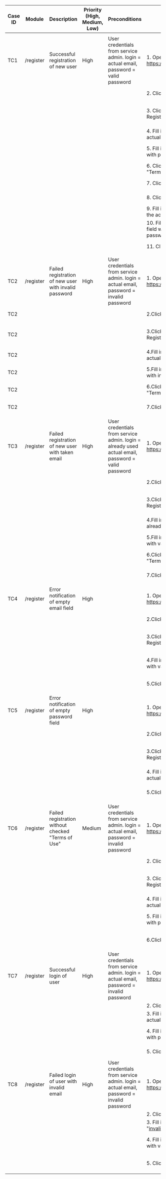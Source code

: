 | Case ID | Module    | Description                                           | Priority (High, Medium, Low) | Preconditions                                                                                     | Steps                                                | Expected Result                                                                   | Link to Report |
|---------|-----------|-------------------------------------------------------|------------------------------|---------------------------------------------------------------------------------------------------|------------------------------------------------------|-----------------------------------------------------------------------------------|----------------|
|         |           |                                                       |                              |                                                                                                   |                                                      |                                                                                   |                |
| TC1     | /register | Successful registration of new user                   | High                         | User credentials from service admin. login = actual email, password = valid password              | 1. Open the main page https://oblache.areso.pro/     | 1. Page https://oblache.areso.pro/ is opened                                      |                |
|         |           |                                                       |                              |                                                                                                   | 2. Click "Register" button                           | 2. Registration form is opened                                                    |                |
|         |           |                                                       |                              |                                                                                                   | 3. Click "Register" tab in Registration form         | 3. Registration form with checkbox "Terms of Use" and "Register" button is opened |                |
|         |           |                                                       |                              |                                                                                                   | 4. Fill in "Email" field with actual user email      | 4. Inputted email is displayed in "Email" field                                   |                |
|         |           |                                                       |                              |                                                                                                   | 5. Fill in "Password" field with password            | 5. Password-mask is displayed in "Password" field                                 |                |
|         |           |                                                       |                              |                                                                                                   | 6. Click on checkbox "Terms of Use"                  | 6. Checkbox is checked                                                            |                |
|         |           |                                                       |                              |                                                                                                   | 7. Click "Register" button                           | 7. Message "registered successfully" is displayed                                 |                |
|         |           |                                                       |                              |                                                                                                   | 8. Click "Login" tab                                 | 8. Login form with "Login" button is opened                                       |                |
|         |           |                                                       |                              |                                                                                                   | 9. Fill in "Email" field with the actual email       | 9. Inputted email is displayed in "Email" field                                   |                |
|         |           |                                                       |                              |                                                                                                   | 10. Fill in "Password" field with the valid password | 10. Password-mask is displayed in "Password" field                                |                |
|         |           |                                                       |                              |                                                                                                   | 11. Click "Login" button                             | 11. Status page with filled in email is opened                                    |                |
|         |           |                                                       |                              |                                                                                                   |                                                      |                                                                                   |                |
| TC2     | /register | Failed registration of new user with invalid password | High                         | User credentials from service admin. login = actual email, password = invalid password            | 1. Open the main page https://oblache.areso.pro/     | 1. Page https://oblache.areso.pro/ is opened                                      |                |
| TC2     |           |                                                       |                              |                                                                                                   | 2.Click "Register" button.                           | 2. Registration form is opened                                                    |                |
| TC2     |           |                                                       |                              |                                                                                                   | 3.Click "Register" tab in Registration form.         | 3. Registration form with checkbox "Terms of Use" and "Register" button is opened |                |
| TC2     |           |                                                       |                              |                                                                                                   | 4.Fill in "Email" field with actual user email.      | 4. Inputted email is displayed in "Email" field                                   |                |
| TC2     |           |                                                       |                              |                                                                                                   | 5.Fill in "Password" field with invalid password.    | 5. Password-mask is displayed in "Password" field                                 |                |
| TC2     |           |                                                       |                              |                                                                                                   | 6.Click on checkbox "Terms of Use".                  | 6. Checkbox is checked                                                            |                |
| TC2     |           |                                                       |                              |                                                                                                   | 7.Click "Register" button.                           | 7. Message "Registration failed. The email is taken" is displayed                 |                |
| TC3     | /register | Failed registration of new user with taken email      | High                         | User credentials from service admin. login = already used actual email, password = valid password | 1. Open the main page https://oblache.areso.pro/     | 1. Page https://oblache.areso.pro/ is opened                                      |                |
|         |           |                                                       |                              |                                                                                                   | 2.Click "Register" button.                           | 2. Registration form is opened                                                    |                |
|         |           |                                                       |                              |                                                                                                   | 3.Click "Register" tab in Registration form.         | 3. Registration form with checkbox "Terms of Use" and "Register" button is opened |                |
|         |           |                                                       |                              |                                                                                                   | 4.Fill in "Email" field with already taken email.    | 4. Inputted email is displayed in "Email" field                                   |                |
|         |           |                                                       |                              |                                                                                                   | 5.Fill in "Password" field with valid password.      | 5. Password-mask is displayed in "Password" field                                 |                |
|         |           |                                                       |                              |                                                                                                   | 6.Click on checkbox "Terms of Use".                  | 6. Checkbox is checked                                                            |                |
|         |           |                                                       |                              |                                                                                                   | 7.Click "Register" button.                           | 7. Message "Registration failed. The email is taken" is displayed                 |                |
| TC4     | /register | Error notification of empty email field               | High                         |                                                                                                   | 1. Open the main page https://oblache.areso.pro/     | 1. Page https://oblache.areso.pro/ is opened                                      |                |
|         |           |                                                       |                              |                                                                                                   | 2.Click "Register" button.                           | 2. Registration form is opened                                                    |                |
|         |           |                                                       |                              |                                                                                                   | 3.Click "Register" tab in Registration form.         | 3. Registration form with checkbox "Terms of Use" and "Register" button is opened |                |
|         |           |                                                       |                              |                                                                                                   | 4.Fill in "Password" field with valid password.      | 4. Password-mask is displayed in "Password" field                                 |                |
|         |           |                                                       |                              |                                                                                                   | 5.Click "Register" button.                           | 5. Error notification to fill the email field is displayed                        |                |
| TC5     | /register | Error notification of empty password field            | High                         |                                                                                                   | 1. Open the main page https://oblache.areso.pro/     | 1. Page https://oblache.areso.pro/ is opened                                      |                |
|         |           |                                                       |                              |                                                                                                   | 2.Click "Register" button.                           | 2. Registration form is opened                                                    |                |
|         |           |                                                       |                              |                                                                                                   | 3.Click "Register" tab in Registration form.         | 3. Registration form with checkbox "Terms of Use" and "Register" button is opened |                |
|         |           |                                                       |                              |                                                                                                   | 4. Fill in "Email" field with actual user email      | 4. Inputted email is displayed in "Email" field                                   |                |
|         |           |                                                       |                              |                                                                                                   | 5.Click "Register" button.                           | 5. Error notification to fill the password field is displayed                     |                |
| TC6     | /register | Failed registration without checked "Terms of Use"    | Medium                       | User credentials from service admin. login = actual email, password = invalid password            | 1. Open the main page https://oblache.areso.pro/     | 1. Page https://oblache.areso.pro/ is opened                                      |                |
|         |           |                                                       |                              |                                                                                                   | 2. Click "Register" button                           | 2. Registration form is opened                                                    |                |
|         |           |                                                       |                              |                                                                                                   | 3. Click "Register" tab in Registration form         | 3. Registration form with checkbox "Terms of Use" and "Register" button is opened |                |
|         |           |                                                       |                              |                                                                                                   | 4. Fill in "Email" field with actual user email      | 4. Inputted email is displayed in "Email" field                                   |                |
|         |           |                                                       |                              |                                                                                                   | 5. Fill in "Password" field with password            | 5. Password-mask is displayed in "Password" field                                 |                |
|         |           |                                                       |                              |                                                                                                   | 6.Click "Register" button.                           | 6. Error notification to check "Terms of Use" is displayed                        |                |
| TC7     | /register | Successful login of user                              | High                         | User credentials from service admin. login = actual email, password = invalid password            | 1. Open the main page https://oblache.areso.pro/     | 1. Page https://oblache.areso.pro/ is opened                                      |                |
|         |           |                                                       |                              |                                                                                                   | 2. Click "Login" button                              | 2. Login form is opened                                                           |                |
|         |           |                                                       |                              |                                                                                                   | 3. Fill in "Email" field with actual user email      | 3. Inputted email is displayed in "Email" field                                   |                |
|         |           |                                                       |                              |                                                                                                   | 4. Fill in "Password" field with password            | 4. Password-mask is displayed in "Password" field                                 |                |
|         |           |                                                       |                              |                                                                                                   | 5. Click "Login" button.                             | 5. Status page with filled in email is opened                                     |                |
| TC8     | /register | Failed login of user with invalid email               | High                         | User credentials from service admin. login = actual email, password = invalid password            | 1. Open the main page https://oblache.areso.pro/     | 1. Page https://oblache.areso.pro/ is opened                                      |                |
|         |           |                                                       |                              |                                                                                                   | 2. Click "Login" button                              | 2. Login form is opened                                                           |                |
|         |           |                                                       |                              |                                                                                                   | 3. Fill in "Email" field with "invalid@mail.com"     | 3. Inputted email is displayed in "Email" field                                   |                |
|         |           |                                                       |                              |                                                                                                   | 4. Fill in "Password" field with valid password      | 4. Password-mask is displayed in "Password" field                                 |                |
|         |           |                                                       |                              |                                                                                                   | 5. Click "Login" button.                             | 5. Message "Wrong email and/or password" is displayed                             |                |
